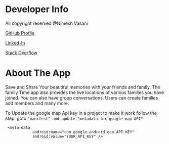 # Developer Info

All copyright reserved @Nimesh Vasani 

[GitHub Profile](https://github.com/NimeshVasani)

[Linked-In](https://www.linkedin.com/in/nimesh-vasani-99b642154/)

[Stack Overflow](https://stackoverflow.com/users/16579306/nimesh-vasani)

# About The App

Save and Share Your beautiful memories with your friends and family. 
The family Time app also provides the live locations of various families you have joined. 
You can also have group conversations.
Users can create families add members and many more.

To Update the google map Api key in a project to make it work follow the step: goto `"manifest" and update "metadata for google map API"`
```
 <meta-data
            android:name="com.google.android.geo.API_KEY"
            android:value="YOUR_API_KEY" />
```
